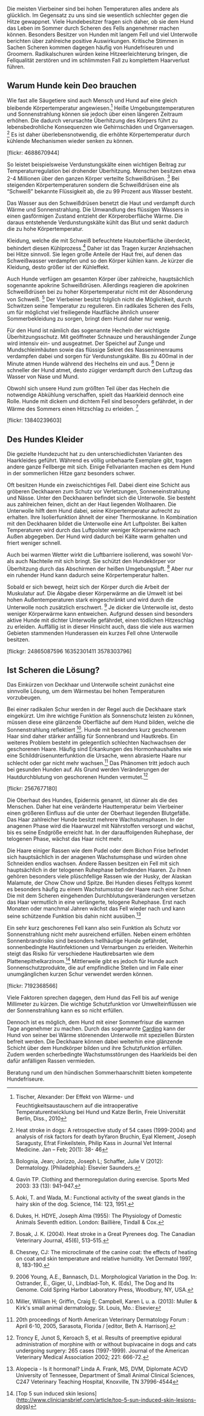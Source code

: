 Die meisten Vierbeiner sind bei hohen Temperaturen alles andere als glücklich. 
Im Gegensatz zu uns sind sie wesentlich schlechter gegen die Hitze gewappnet.
Viele Hundebesitzer fragen sich daher, ob sie dem Hund das Leben im Sommer durch Scheren des Fells angenehmer machen können. 
Besonders Besitzer von Hunden mit langem Fell und viel Unterwolle berichten über zahlreiche positive Auswirkungen. 
Kritische Stimmen in Sachen Scheren kommen dagegen häufig von Hundefriseuren und Groomern. Radikalschuren würden keine Hitzeerleichterung bringen, die Fellqualität zerstören und im schlimmsten Fall zu komplettem Haarverlust führen.

## Warum Hunde kein Deo brauchen

Wie fast alle Säugetiere sind auch Mensch und Hund auf eine gleich bleibende Körpertemperatur angewiesen.[^1] Heiße Umgebungstemperaturen und Sonnenstrahlung können sie jedoch über einen längeren Zeitraum erhöhen. Die dadurch verursachte Überhitzung des Körpers führt zu lebensbedrohliche Konsequenzen wie Gehirnschäden und Organversagen. [^2] Es ist daher überlebensnotwendig, die erhöhte Körpertemperatur durch kühlende Mechanismen wieder senken zu können. 

[flickr: 4688670944]


So leistet beispielsweise Verdunstungskälte einen wichtigen Beitrag zur Temperaturregulation bei drohender Überhitzung. 
Menschen besitzen etwa 2-4 Millionen über den ganzen Körper verteilte Schweißdrüsen. [^3]
Bei steigenden Körpertemperaturen sondern die Schweißdrüsen eine als “Schweiß” bekannte Flüssigkeit ab, die zu 99 Prozent aus Wasser besteht. 

Das Wasser aus den Schweißdrüsen benetzt die Haut und verdampft durch Wärme und Sonnenstrahlung.
Die Umwandlung des flüssigen Wassers in einen gasförmigen Zustand entzieht der Körperoberfläche Wärme. Die daraus entstehende Verdunstungskälte kühlt das Blut und senkt dadurch die zu hohe Körpertemperatur. 

Kleidung, welche die mit Schweiß befeuchtete Hautoberfläche überdeckt, behindert
diesen Kühlprozess.[^4] Daher ist das Tragen kurzer Anziehsachen bei Hitze sinnvoll. Sie legen große Anteile der Haut frei, auf denen das Schweißwasser verdampfen und so den Körper kühlen kann. Je kürzer die Kleidung, desto größer ist der Kühleffekt. 

Auch Hunde verfügen am gesamten Körper über zahlreiche, hauptsächlich sogenannte apokrine Schweißdrüsen. Allerdings reagieren die apokrinen Schweißdrüsen bei zu hoher Körpertemperatur nicht mit der Absonderung von Schweiß. [^5] 
Der Vierbeiner besitzt folglich nicht die Möglichkeit, durch Schwitzen seine Temperatur zu regulieren. Ein radikales Scheren des Fells, um für möglichst viel freiliegende Hautfläche ähnlich unserer Sommerbekleidung zu sorgen, bringt dem Hund daher nur wenig. 

Für den Hund ist nämlich das sogenannte Hecheln der wichtigste Überhitzungsschutz. Mit geöffneter Schnauze und heraushängender Zunge wird intensiv ein- und ausgeatmet. 
Der Speichel auf  Zunge und Mundschleimhäuten sowie das flüssige Sekret des Nasseninnenraums verdampfen dabei und sorgen für Verdunstungskälte. Bis zu 400mal in der Minute atmen Hunde während des Hechelns ein und aus. [^6] Denn je schneller der Hund atmet, desto zügiger verdampft durch den Luftzug das Wasser von Nase und Mund.

Obwohl sich unsere Hund zum größten Teil über das Hecheln die notwendige Abkühlung verschaffen, spielt das Haarkleid dennoch eine Rolle. Hunde mit dickem und dichtem Fell sind besonders gefährdet, in der Wärme des Sommers einen Hitzschlag zu erleiden. [^7]

[flickr: 13840239603]

## Des Hundes Kleider

Die gezielte Hundezucht hat zu den unterschiedlichsten Varianten des Haarkleides geführt. 
Während es völlig unbehaarte Exemplare gibt, tragen andere ganze Fellberge mit sich.
Einige Fellvarianten machen es dem Hund in der sommerlichen Hitze ganz besonders schwer. 

Oft besitzen Hunde ein zweischichtiges Fell. Dabei dient eine Schicht aus gröberen Deckhaaren zum Schutz vor Verletzungen, Sonneneinstrahlung und Nässe.
Unter den Deckhaaren  befindet sich die Unterwolle. Sie besteht aus zahlreichen feinen, dicht an der Haut liegenden Wollhaaren. 
Die Unterwolle hilft dem Hund dabei, seine Körpertemperatur aufrecht zu erhalten. Ihre Isolierfunktion ähnelt der einer Thermoskanne. 
In Kombination mit den Deckhaaren bildet die Unterwolle eine Art Luftpolster.
Bei kalten Temperaturen wird durch das Luftpolster weniger Körperwärme nach Außen abgegeben. Der Hund wird dadurch bei Kälte warm gehalten und friert weniger schnell.

Auch bei warmen Wetter wirkt die Luftbarriere isolierend, was sowohl Vor- als auch Nachteile mit sich bringt. 
Sie schützt den Hundekörper vor Überhitzung durch das Abschirmen der heißen Umgebungsluft. [^8] Aber nur ein ruhender Hund kann dadurch seine Körpertemperatur halten.

Sobald er sich bewegt, heizt sich der Körper durch die Arbeit der Muskulatur auf. 
Die Abgabe dieser Körperwärme an die Umwelt ist bei hohen Außentemperaturen stark eingeschränkt und wird durch die Unterwolle noch zusätzlich erschwert. [^9]
Je dicker die Unterwolle ist, desto weniger Körperwärme kann entweichen. Aufgrund dessen sind besonders aktive Hunde mit dichter Unterwolle gefährdet, einen tödlichen Hitzeschlag zu erleiden. Auffällig ist in dieser Hinsicht auch, dass die viele aus warmen Gebieten stammenden Hunderassen ein kurzes Fell ohne Unterwolle besitzen.

[flickgr: 24865087596 16352301411 3578303796]


## Ist Scheren die Lösung?

Das Einkürzen von Deckhaar und Unterwolle scheint zunächst eine sinnvolle Lösung, um dem Wärmestau bei hohen Temperaturen vorzubeugen. 

Bei einer radikalen Schur werden in der Regel auch die Deckhaare stark eingekürzt.
Um ihre wichtige Funktion als Sonnenschutz leisten zu können, müssen diese eine glänzende Oberfläche auf dem Hund bilden, welche die Sonnenstrahlung reflektiert [^10]. Hunde mit besonders kurz geschorenem Haar sind daher stärker anfällig für Sonnenbrand und Hautkrebs. Ein weiteres Problem besteht im gelegentlich schlechten Nachwachsen der geschorenen Haare. 
Häufig sind Erkankungen des Hormonhaushaltes wie eine Schilddrüsenunterfunktion die Ursache, wenn abrasierte Haare nur schlecht oder gar nicht mehr wachsen.[^11] Das Phänomen tritt jedoch auch bei gesunden Hunden auf. Als Grund werden Veränderungen der Hautdurchblutung von geschorenen Hunden vermutet.[^12] 

[flickr: 2567677180]

Die Oberhaut des Hundes, Epidermis genannt, ist dünner als die des Menschen. Daher hat eine veränderte Hauttemperatur beim Vierbeiner einen größeren Einfluss auf die unter der Oberhaut liegenden Blutgefäße. Das Haar zahlreicher Hunde besitzt mehrere Wachstumsphasen. In der anagenen Phase wird die Haarwurzel mit Nährstoffen versorgt und wächst, bis es seine Endgröße erreicht hat. In der darauffolgenden Ruhephase, der telogenen Phase, wächst das Haar nicht mehr. 

Die Haare einiger Rassen wie dem Pudel oder dem Bichon Frise befindet sich hauptsächlich in der anagenen Wachstumsphase und würden ohne Schneiden endlos wachsen.
 Andere Rassen besitzen ein Fell mit sich hauptsächlich in der telogenen Ruhephase befindenden Haaren.  Zu ihnen gehören besonders viele plüschfellige Rassen wie der Husky, der Alaskan Malamute, der Chow Chow und Spitze. Bei Hunden dieses Felltyps kommt es besonders häufig zu einem Wachstumsstop der Haare nach einer Schur. Die mit dem Scheren eingehenden Durchblutungsveränderungen versetzen das Haar vermutlich in eine verlängerte, telogene Ruhephase. Erst nach Monaten oder manchmal Jahren wächst das Fell wieder nach und kann seine schützende Funktion bis dahin nicht ausüben.[^13]

Ein sehr kurz geschorenes Fell kann also sein Funktion als Schutz vor Sonnenstrahlung nicht mehr ausreichend erfüllen.
Neben einem erhöhten Sonnenbrandrisiko sind besonders hellhäutige Hunde gefährdet, sonnenbedingte Hautinfektionen und Vernarbungen zu erleiden. Weiterhin steigt das Risiko für verschiedene Hautkrebsarten wie dem Plattenepithelkarzinom.[^14]
Mittlerweile gibt es jedoch für Hunde auch Sonnenschutzprodukte, die auf empfindliche Stellen und im Falle einer unumgänglichen  kurzen Schur verwendet werden können.   

[flickr: 7192368566]

Viele Faktoren sprechen dagegen, dem Hund das Fell bis auf wenige Millimeter zu kürzen. 
Die wichtige Schutzfunktion vor Umwelteinflüssen wie der Sonnenstrahlung kann es so nicht erfüllen. 

Dennoch ist es möglich, dem Hund mit einer Sommerfrisur die warmen Tage angenehmer zu machen. Durch das sogenannte [Carding](https://www.style-for-dogs.de/hundefriseur/leistungen/carding-entfernen-der-unterwolle/) kann der Hund von seiner bei Wärme störenenden Unterwolle mit speziellen Bürsten befreit werden. Die Deckhaare können dabei weiterhin eine glänzende Schicht über dem Hundkörper bilden und ihre Schutzfunktion erfüllen. Zudem werden scherbedingte Wachstumsstörungen des Haarkleids bei den dafür anfälligen Rassen vermieden.

Beratung rund um den hündischen Sommerhaarschnitt bieten kompetente Hundefriseure.
 


[^1]: Tischer, Alexander: Der Effekt von Wärme- und Feuchtigkeitsaustauschern auf die intraoperative Temperaturentwicklung bei Hund und Katze Berlin, Freie Universität Berlin, Diss., 2010 

[^2]: Heat stroke in dogs: A retrospective study of 54 cases (1999-2004) and analysis of risk factors for death byYaron Bruchin, Eyal Klement, Joseph Saragusty, Efrat Finkeilstein, Philip Kass in Journal Vet Internal Medicine. Jan – Feb; 20(1): 38- 46 

[^3]: Bolognia, Jean; Jorizzo, Joseph L; Schaffer, Julie V (2012): Dermatology. [Philadelphia]: Elsevier Saunders.

[^4]: Gavin TP. Clothing and thermoregulation during exercise. Sports Med 2003: 33 (13): 941–947.

[^5]: Aoki, T. and Wada, M.: Functional activity of the sweat glands in the hairy skin of the dog. Science, 114: 123, 1951. 

[^6]: Dukes, H. HDYE, Joseph Alma (1955): The Physiology of Domestic Animals Seventh edition. London: Baillière, Tindall & Cox.

[^7]: Bosak, J. K. (2004). Heat stroke in a Great Pyrenees dog. The Canadian Veterinary Journal, 45(6), 513–515.

[^8]: Chesney, CJ: The microclimate of the canine coat: the effects of heating on coat and skin temperature and relative humidity. Vet Dermatol 1997, 8, 183-190.

[^9]: 2006	Young, A.E., Bannasch, D.L. Morphological Variation in the Dog. In: Ostrander, E., Giger, U., Lindblad-Toh, K. (Eds), The Dog and Its Genome. Cold Spring Harbor Laboratory Press, Woodbury, NY, USA.

[^10]: Miller, William H; Griffin, Craig E; Campbell, Karen L u. a. (2013): Muller & Kirk's small animal dermatology. St. Louis, Mo.: Elsevier

[^11]: 20th proceedings of North American Veterinary Dermatology Forum : April 6-10, 2005, Sarasota, Florida / [editor, Beth A. Harrison].

[^12]: Troncy E, Junot S, Keroach S, et al. Results of preemptive epidural administration of morphine with or without bupivacaine in dogs and cats undergoing surgery: 265 cases (1997-1999). Journal of the American Veterinary Medical Association 2002; 221: 666-72.

[^13]: Alopecia - Is it hormonal? Linda A. Frank, MS, DVM, Diplomate ACVD University of Tennessee, Department of Small Animal Clinical Sciences, C247 Veterinary Teaching Hospital, Knoxville, TN 37996-4544

[^14]: [Top 5 sun induced skin lesions] (http://www.cliniciansbrief.com/article/top-5-sun-induced-skin-lesions-dogs)
